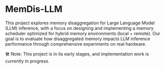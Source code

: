 # MemDis-LLM
This project explores memory disaggregation for Large Language Model (LLM) inference, with a focus on designing and implementing a memory scheduler optimized for hybrid memory environments (local + remote). Our goal is to evaluate how disaggregated memory impacts LLM inference performance through comprehensive experiments on real hardware.

🛠️ Note: This project is in its early stages, and implementation work is currently in progress.
